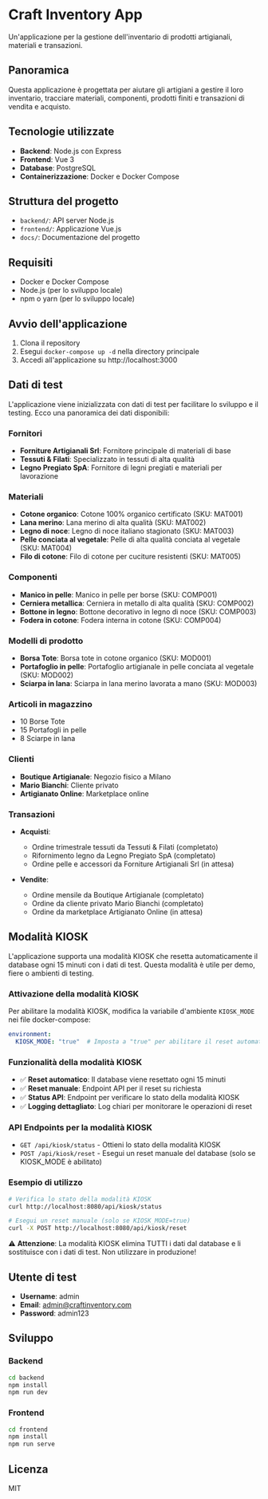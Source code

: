 # Craft Inventory App

Un'applicazione per la gestione dell'inventario di prodotti artigianali, materiali e transazioni.

## Panoramica

Questa applicazione è progettata per aiutare gli artigiani a gestire il loro inventario, tracciare materiali, componenti, prodotti finiti e transazioni di vendita e acquisto.

## Tecnologie utilizzate

- **Backend**: Node.js con Express
- **Frontend**: Vue 3
- **Database**: PostgreSQL
- **Containerizzazione**: Docker e Docker Compose

## Struttura del progetto

- `backend/`: API server Node.js
- `frontend/`: Applicazione Vue.js
- `docs/`: Documentazione del progetto

## Requisiti

- Docker e Docker Compose
- Node.js (per lo sviluppo locale)
- npm o yarn (per lo sviluppo locale)

## Avvio dell'applicazione

1. Clona il repository
2. Esegui `docker-compose up -d` nella directory principale
3. Accedi all'applicazione su http://localhost:3000

## Dati di test

L'applicazione viene inizializzata con dati di test per facilitare lo sviluppo e il testing. Ecco una panoramica dei dati disponibili:

### Fornitori

- **Forniture Artigianali Srl**: Fornitore principale di materiali di base
- **Tessuti & Filati**: Specializzato in tessuti di alta qualità
- **Legno Pregiato SpA**: Fornitore di legni pregiati e materiali per lavorazione

### Materiali

- **Cotone organico**: Cotone 100% organico certificato (SKU: MAT001)
- **Lana merino**: Lana merino di alta qualità (SKU: MAT002)
- **Legno di noce**: Legno di noce italiano stagionato (SKU: MAT003)
- **Pelle conciata al vegetale**: Pelle di alta qualità conciata al vegetale (SKU: MAT004)
- **Filo di cotone**: Filo di cotone per cuciture resistenti (SKU: MAT005)

### Componenti

- **Manico in pelle**: Manico in pelle per borse (SKU: COMP001)
- **Cerniera metallica**: Cerniera in metallo di alta qualità (SKU: COMP002)
- **Bottone in legno**: Bottone decorativo in legno di noce (SKU: COMP003)
- **Fodera in cotone**: Fodera interna in cotone (SKU: COMP004)

### Modelli di prodotto

- **Borsa Tote**: Borsa tote in cotone organico (SKU: MOD001)
- **Portafoglio in pelle**: Portafoglio artigianale in pelle conciata al vegetale (SKU: MOD002)
- **Sciarpa in lana**: Sciarpa in lana merino lavorata a mano (SKU: MOD003)

### Articoli in magazzino

- 10 Borse Tote
- 15 Portafogli in pelle
- 8 Sciarpe in lana

### Clienti

- **Boutique Artigianale**: Negozio fisico a Milano
- **Mario Bianchi**: Cliente privato
- **Artigianato Online**: Marketplace online

### Transazioni

- **Acquisti**:
  - Ordine trimestrale tessuti da Tessuti & Filati (completato)
  - Rifornimento legno da Legno Pregiato SpA (completato)
  - Ordine pelle e accessori da Forniture Artigianali Srl (in attesa)

- **Vendite**:
  - Ordine mensile da Boutique Artigianale (completato)
  - Ordine da cliente privato Mario Bianchi (completato)
  - Ordine da marketplace Artigianato Online (in attesa)

## Modalità KIOSK

L'applicazione supporta una modalità KIOSK che resetta automaticamente il database ogni 15 minuti con i dati di test. Questa modalità è utile per demo, fiere o ambienti di testing.

### Attivazione della modalità KIOSK

Per abilitare la modalità KIOSK, modifica la variabile d'ambiente `KIOSK_MODE` nei file docker-compose:

```yaml
environment:
  KIOSK_MODE: "true"  # Imposta a "true" per abilitare il reset automatico ogni 15 minuti
```

### Funzionalità della modalità KIOSK

- ✅ **Reset automatico**: Il database viene resettato ogni 15 minuti
- ✅ **Reset manuale**: Endpoint API per il reset su richiesta
- ✅ **Status API**: Endpoint per verificare lo stato della modalità KIOSK
- ✅ **Logging dettagliato**: Log chiari per monitorare le operazioni di reset

### API Endpoints per la modalità KIOSK

- `GET /api/kiosk/status` - Ottieni lo stato della modalità KIOSK
- `POST /api/kiosk/reset` - Esegui un reset manuale del database (solo se KIOSK_MODE è abilitato)

### Esempio di utilizzo

```bash
# Verifica lo stato della modalità KIOSK
curl http://localhost:8080/api/kiosk/status

# Esegui un reset manuale (solo se KIOSK_MODE=true)
curl -X POST http://localhost:8080/api/kiosk/reset
```

⚠️ **Attenzione**: La modalità KIOSK elimina TUTTI i dati dal database e li sostituisce con i dati di test. Non utilizzare in produzione!

## Utente di test

- **Username**: admin
- **Email**: admin@craftinventory.com
- **Password**: admin123

## Sviluppo

### Backend

```bash
cd backend
npm install
npm run dev
```

### Frontend

```bash
cd frontend
npm install
npm run serve
```

## Licenza

MIT